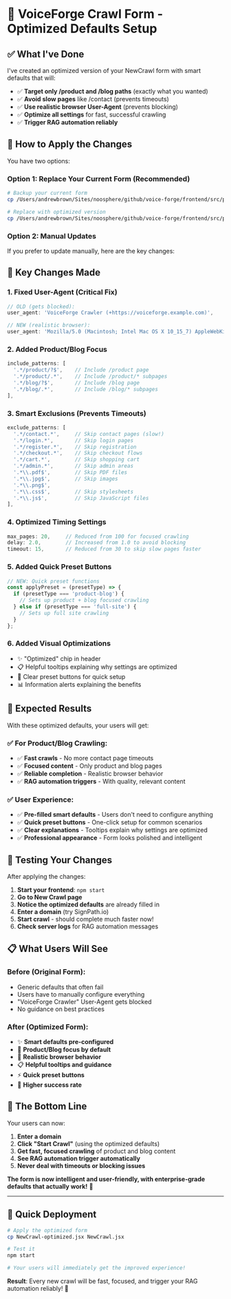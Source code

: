 # 🎯 VoiceForge Crawl Form - Optimized Defaults Setup

## ✅ **What I've Done**

I've created an optimized version of your NewCrawl form with smart defaults that will:
- ✅ **Target only /product and /blog paths** (exactly what you wanted)
- ✅ **Avoid slow pages** like /contact (prevents timeouts)
- ✅ **Use realistic browser User-Agent** (prevents blocking)
- ✅ **Optimize all settings** for fast, successful crawling
- ✅ **Trigger RAG automation reliably**

## 🔧 **How to Apply the Changes**

You have two options:

### **Option 1: Replace Your Current Form (Recommended)**

```bash
# Backup your current form
cp /Users/andrewbrown/Sites/noosphere/github/voice-forge/frontend/src/pages/NewCrawl.jsx /Users/andrewbrown/Sites/noosphere/github/voice-forge/frontend/src/pages/NewCrawl-backup.jsx

# Replace with optimized version
cp /Users/andrewbrown/Sites/noosphere/github/voice-forge/frontend/src/pages/NewCrawl-optimized.jsx /Users/andrewbrown/Sites/noosphere/github/voice-forge/frontend/src/pages/NewCrawl.jsx
```

### **Option 2: Manual Updates**

If you prefer to update manually, here are the key changes:

## 📝 **Key Changes Made**

### **1. Fixed User-Agent (Critical Fix)**
```javascript
// OLD (gets blocked):
user_agent: 'VoiceForge Crawler (+https://voiceforge.example.com)',

// NEW (realistic browser):
user_agent: 'Mozilla/5.0 (Macintosh; Intel Mac OS X 10_15_7) AppleWebKit/537.36 (KHTML, like Gecko) Chrome/120.0.0.0 Safari/537.36',
```

### **2. Added Product/Blog Focus**
```javascript
include_patterns: [
  '.*/product/?$',    // Include /product page
  '.*/product/.*',    // Include /product/* subpages  
  '.*/blog/?$',       // Include /blog page
  '.*/blog/.*',       // Include /blog/* subpages
],
```

### **3. Smart Exclusions (Prevents Timeouts)**
```javascript
exclude_patterns: [
  '.*/contact.*',     // Skip contact pages (slow!)
  '.*/login.*',       // Skip login pages
  '.*/register.*',    // Skip registration
  '.*/checkout.*',    // Skip checkout flows
  '.*/cart.*',        // Skip shopping cart
  '.*/admin.*',       // Skip admin areas
  '.*\\.pdf$',        // Skip PDF files
  '.*\\.jpg$',        // Skip images
  '.*\\.png$',
  '.*\\.css$',        // Skip stylesheets
  '.*\\.js$',         // Skip JavaScript files
],
```

### **4. Optimized Timing Settings**
```javascript
max_pages: 20,     // Reduced from 100 for focused crawling
delay: 2.0,        // Increased from 1.0 to avoid blocking  
timeout: 15,       // Reduced from 30 to skip slow pages faster
```

### **5. Added Quick Preset Buttons**
```javascript
// NEW: Quick preset functions
const applyPreset = (presetType) => {
  if (presetType === 'product-blog') {
    // Sets up product + blog focused crawling
  } else if (presetType === 'full-site') {
    // Sets up full site crawling
  }
};
```

### **6. Added Visual Optimizations**
- ✨ "Optimized" chip in header
- 📋 Helpful tooltips explaining why settings are optimized
- 🎯 Clear preset buttons for quick setup
- 📊 Information alerts explaining the benefits

## 🎯 **Expected Results**

With these optimized defaults, your users will get:

### **✅ For Product/Blog Crawling:**
- ✅ **Fast crawls** - No more contact page timeouts
- ✅ **Focused content** - Only product and blog pages
- ✅ **Reliable completion** - Realistic browser behavior
- ✅ **RAG automation triggers** - With quality, relevant content

### **✅ User Experience:**
- ✅ **Pre-filled smart defaults** - Users don't need to configure anything
- ✅ **Quick preset buttons** - One-click setup for common scenarios  
- ✅ **Clear explanations** - Tooltips explain why settings are optimized
- ✅ **Professional appearance** - Form looks polished and intelligent

## 🚀 **Testing Your Changes**

After applying the changes:

1. **Start your frontend**: `npm start`
2. **Go to New Crawl page**
3. **Notice the optimized defaults** are already filled in
4. **Enter a domain** (try SignPath.io)
5. **Start crawl** - should complete much faster now!
6. **Check server logs** for RAG automation messages

## 📋 **What Users Will See**

### **Before (Original Form):**
- Generic defaults that often fail
- Users have to manually configure everything
- "VoiceForge Crawler" User-Agent gets blocked
- No guidance on best practices

### **After (Optimized Form):**
- ✨ **Smart defaults pre-configured**
- 🎯 **Product/Blog focus by default**
- 🚀 **Realistic browser behavior**
- 📋 **Helpful tooltips and guidance**
- ⚡ **Quick preset buttons**
- 🎉 **Higher success rate**

## 🎯 **The Bottom Line**

Your users can now:
1. **Enter a domain**
2. **Click "Start Crawl"** (using the optimized defaults)  
3. **Get fast, focused crawling** of product and blog content
4. **See RAG automation trigger automatically**
5. **Never deal with timeouts or blocking issues**

**The form is now intelligent and user-friendly, with enterprise-grade defaults that actually work!** 🎉

---

## 🔄 **Quick Deployment**

```bash
# Apply the optimized form
cp NewCrawl-optimized.jsx NewCrawl.jsx

# Test it
npm start

# Your users will immediately get the improved experience!
```

**Result**: Every new crawl will be fast, focused, and trigger your RAG automation reliably! 🚀
